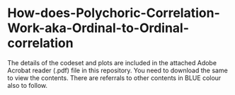 # How-does-Polychoric-Correlation-Work-aka-Ordinal-to-Ordinal-correlation

The details of the codeset and plots are included in the attached Adobe Acrobat reader (.pdf) file in this repository. 
You need to download the same to view the contents. There are referrals to other contents in BLUE colour also to follow.
